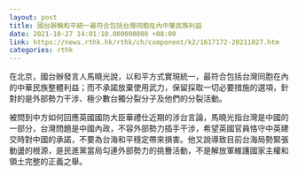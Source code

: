 ```yaml
---
layout: post
title: 國台辦稱和平統一最符合包括台灣同胞在內中華民族利益
date: 2021-10-27 14:01:10.000000000 +08:00
link: https://news.rthk.hk/rthk/ch/component/k2/1617172-20211027.htm
categories: rthk
---
```


在北京，國台辦發言人馬曉光說，以和平方式實現統一，最符合包括台灣同胞在內的中華民族整體利益；而不承諾放棄使用武力，保留採取一切必要措施的選項，針對的是外部勢力干涉、極少數台獨分裂分子及他們的分裂活動。

被問到中方如何回應英國國防大臣華禮仕近期的涉台言論，馬曉光指台灣是中國的一部分，台灣問題是中國內政，不容外部勢力插手干涉，希望英國官員恪守中英建交時對中國的承諾，不要為台海和平穩定帶來損害。他又說導致目前台海局勢緊張動盪的根源，是民進黨當局勾連外部勢力的挑釁活動，不是解放軍維護國家主權和領土完整的正義之舉。

